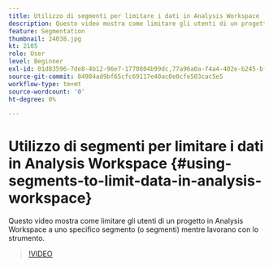 ```yaml
---
title: Utilizzo di segmenti per limitare i dati in Analysis Workspace
description: Questo video mostra come limitare gli utenti di un progetto in Analysis Workspace a uno specifico segmento (o segmenti) mentre lavorano con lo strumento.
feature: Segmentation
thumbnail: 24038.jpg
kt: 2105
role: User
level: Beginner
exl-id: 01d83596-7de8-4b12-96e7-1770804b99dc,77a96a0a-f4a4-402e-b245-bfb83622a7e7
source-git-commit: 84984ad9bf65cfc69117e40ac0e0cfe503cac5e5
workflow-type: tm+mt
source-wordcount: '0'
ht-degree: 0%

---
```


# Utilizzo di segmenti per limitare i dati in Analysis Workspace {#using-segments-to-limit-data-in-analysis-workspace}

Questo video mostra come limitare gli utenti di un progetto in Analysis Workspace a uno specifico segmento (o segmenti) mentre lavorano con lo strumento.

>[!VIDEO](https://video.tv.adobe.com/v/329674/?quality=12&learn=on&captions=ita)
